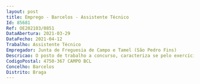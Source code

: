 ```yaml
--- 
layout: post
title: Emprego - Barcelos - Assistente Técnico
Id: 85681
Ref: OE202103/0851
DataAbertura: 2021-03-29
DataFecho: 2021-04-12
Trabalho: Assistente Técnico
Empregador: Junta de Freguesia de Campo e Tamel (São Pedro Fins)
Descricao: O posto de trabalho a concurso, caracteriza se pelo exercício de funções, descritas no Mapa de Pessoal para o ano de 2021, da União das Freguesias de Campo e Tamel (S. Pedro Fins), na carreira e categoria de Assistente Técnico (Administrativo), nomeadamente, funções de natureza executiva, de aplicação de métodos e processos, designadamente exercer atividades administrativas adstritas à Junta da União das Freguesias  elaborar ofícios e informações  elaborar procedimentos concursais  atender o público  exercer as demais funções que lhe sejam atribuídas por lei ou por despacho superior.
CodigoPostal: 4750-367 CAMPO BCL
Concelho: Barcelos
Distrito: Braga
--- 
```

